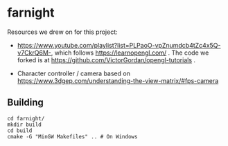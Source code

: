 # farnight

Resources we drew on for this project:

- https://www.youtube.com/playlist?list=PLPaoO-vpZnumdcb4tZc4x5Q-v7CkrQ6M-, which follows https://learnopengl.com/ . The code we forked is at https://github.com/VictorGordan/opengl-tutorials .

- Character controller / camera based on https://www.3dgep.com/understanding-the-view-matrix/#fps-camera


## Building

    cd farnight/
    mkdir build
    cd build 
    cmake -G "MinGW Makefiles" .. # On Windows